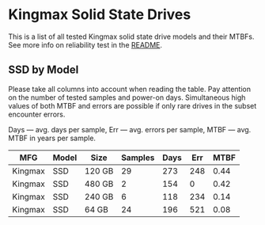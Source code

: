 Kingmax Solid State Drives
==========================

This is a list of all tested Kingmax solid state drive models and their MTBFs. See
more info on reliability test in the [README](https://github.com/linuxhw/SMART).

SSD by Model
------------

Please take all columns into account when reading the table. Pay attention on the
number of tested samples and power-on days. Simultaneous high values of both MTBF
and errors are possible if only rare drives in the subset encounter errors.

Days — avg. days per sample,
Err  — avg. errors per sample,
MTBF — avg. MTBF in years per sample.

| MFG       | Model              | Size   | Samples | Days  | Err   | MTBF |
|-----------|--------------------|--------|---------|-------|-------|------|
| Kingmax   | SSD                | 120 GB | 29      | 273   | 248   | 0.44   |
| Kingmax   | SSD                | 480 GB | 2       | 154   | 0     | 0.42   |
| Kingmax   | SSD                | 240 GB | 6       | 118   | 234   | 0.14   |
| Kingmax   | SSD                | 64 GB  | 24      | 196   | 521   | 0.08   |
